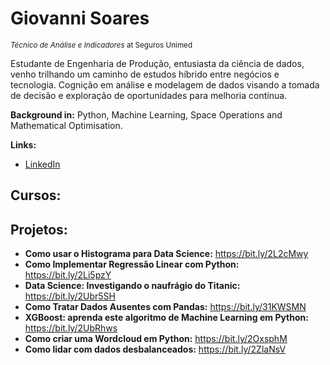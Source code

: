 

# Giovanni Soares
<sub>*Técnico de Análise e Indicadores* at Seguros Unimed</sub>

Estudante de Engenharia de Produção, entusiasta da ciência de dados, venho trilhando um caminho de estudos híbrido entre negócios e tecnologia. Cognição em análise e modelagem de dados visando a tomada de decisão e exploração de oportunidades para melhoria contínua.

**Background in:** Python, Machine Learning, Space Operations and Mathematical Optimisation.

**Links:**
* [LinkedIn](www.linkedin.com/in/giovannisoaresr)

## Cursos:


## Projetos:

* **Como usar o Histograma para Data Science:** https://bit.ly/2L2cMwy
* **Como Implementar Regressão Linear com Python:** https://bit.ly/2Li5pzY
* **Data Science: Investigando o naufrágio do Titanic:** https://bit.ly/2Ubr5SH
* **Como Tratar Dados Ausentes com Pandas:** https://bit.ly/31KWSMN
* **XGBoost: aprenda este algoritmo de Machine Learning em Python:** https://bit.ly/2UbRhws
* **Como criar uma Wordcloud em Python:** https://bit.ly/2OxsphM
* **Como lidar com dados desbalanceados:** https://bit.ly/2ZlaNsV
